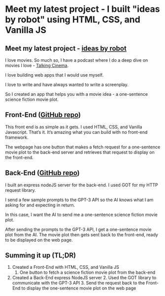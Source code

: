 # Meet my latest project - I built "ideas by robot" using HTML, CSS, and Vanilla JS

## Meet my latest project - [ideas by robot](https://ideasbyrobot.netlify.app/)

I love movies. So much so, I have a podcast where I do a deep dive on movies I love - [Talking Cinema](https://talkingcinema.transistor.fm/).

I love building web apps that I would use myself.

I love to write and have always wanted to write a screenplay.

So I created an app that helps you with a movie idea - a one-sentence science fiction movie plot.

## Front-End ([GitHub repo](https://github.com/coding-island-js/ideas-by-robot-frontend))

This front end is as simple as it gets. I used HTML, CSS, and Vanilla Javascript. That’s it. It’s amazing what you can build with no front-end framework.

The webpage has one button that makes a fetch request for a one-sentence movie plot to the back-end server and retrieves that request to display on the front-end.

## Back-End ([GitHub repo](https://github.com/coding-island-js/ideas-by-robot-backend))

I built an express nodeJS server for the back-end. I used GOT for my HTTP request library.

I send a few sample prompts to the GPT-3 API so the AI knows what I am asking for and expecting in return. 

In this case, I want the AI to send me a one-sentence science fiction movie plot.

After sending the prompts to the GPT-3 API, I get a one-sentence movie plot from the AI. The movie plot then gets sent back to the front-end, ready to be displayed on the web page.

## Summing it up (TL;DR)

1. Created a Front-End with HTML, CSS, and Vanilla JS
    1. One button to fetch a science fiction movie plot from the back-end
2. Created a Back-End express NodeJS server
    2. Used the GOT library to communicate with the GPT-3 API
    3. Send the request back to the Front-End to display the one-sentence movie plot on the web page
